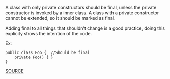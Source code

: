A class with only private constructors should be final, unless the private constructor is invoked by a inner class.
A class with a private constructor cannot be extended, so it should be marked as final.

Adding final to all things that shouldn't change is a good practice, doing this explicity shows the intention of the code.

Ex:

    public class Foo {  //Should be final
        private Foo() { }
    }

[SOURCE](http://pmd.sourceforge.net/pmd-5.3.2/pmd-java/rules/java/design.html#ClassWithOnlyPrivateConstructorsShouldBeFinal)
